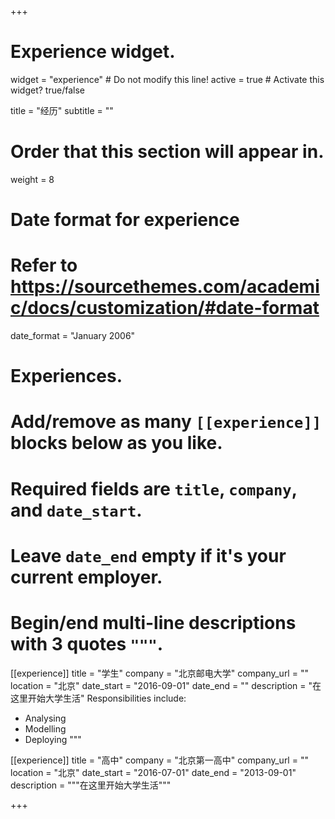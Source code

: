 +++
# Experience widget.
widget = "experience"  # Do not modify this line!
active = true  # Activate this widget? true/false

title = "经历"
subtitle = ""

# Order that this section will appear in.
weight = 8

# Date format for experience
#   Refer to https://sourcethemes.com/academic/docs/customization/#date-format
date_format = "January 2006"

# Experiences.
#   Add/remove as many `[[experience]]` blocks below as you like.
#   Required fields are `title`, `company`, and `date_start`.
#   Leave `date_end` empty if it's your current employer.
#   Begin/end multi-line descriptions with 3 quotes `"""`.
[[experience]]
  title = "学生"
  company = "北京邮电大学"
  company_url = ""
  location = "北京"
  date_start = "2016-09-01"
  date_end = ""
  description = "在这里开始大学生活"
  Responsibilities include:
  
  * Analysing
  * Modelling
  * Deploying
  """

[[experience]]
  title = "高中"
  company = "北京第一高中"
  company_url = ""
  location = "北京"
  date_start = "2016-07-01"
  date_end = "2013-09-01"
  description = """在这里开始大学生活"""

+++
